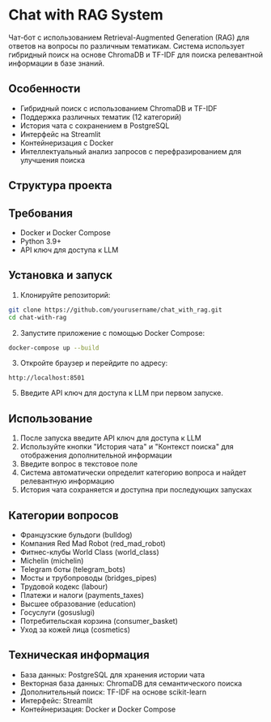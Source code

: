 # Chat with RAG System

Чат-бот с использованием Retrieval-Augmented Generation (RAG) для ответов на вопросы по различным тематикам. Система использует гибридный поиск на основе ChromaDB и TF-IDF для поиска релевантной информации в базе знаний.

## Особенности

- Гибридный поиск с использованием ChromaDB и TF-IDF
- Поддержка различных тематик (12 категорий)
- История чата с сохранением в PostgreSQL
- Интерфейс на Streamlit
- Контейнеризация с Docker
- Интеллектуальный анализ запросов с перефразированием для улучшения поиска

## Структура проекта

## Требования

- Docker и Docker Compose
- Python 3.9+
- API ключ для доступа к LLM

## Установка и запуск

1. Клонируйте репозиторий:
```bash
git clone https://github.com/yourusername/chat_with_rag.git
cd chat-with-rag
```
2. Запустите приложение с помощью Docker Compose:
```bash
docker-compose up --build
```

3. Откройте браузер и перейдите по адресу:
```
http://localhost:8501
```

5. Введите API ключ для доступа к LLM при первом запуске.

## Использование

1. После запуска введите API ключ для доступа к LLM
2. Используйте кнопки "История чата" и "Контекст поиска" для отображения дополнительной информации 
3. Введите вопрос в текстовое поле
4. Система автоматически определит категорию вопроса и найдет релевантную информацию
5. История чата сохраняется и доступна при последующих запусках

## Категории вопросов

- Французские бульдоги (bulldog)
- Компания Red Mad Robot (red_mad_robot)
- Фитнес-клубы World Class (world_class)
- Michelin (michelin)
- Telegram боты (telegram_bots)
- Мосты и трубопроводы (bridges_pipes)
- Трудовой кодекс (labour)
- Платежи и налоги (payments_taxes)
- Высшее образование (education)
- Госуслуги (gosuslugi)
- Потребительская корзина (consumer_basket)
- Уход за кожей лица (cosmetics)

## Техническая информация

- База данных: PostgreSQL для хранения истории чата
- Векторная база данных: ChromaDB для семантического поиска
- Дополнительный поиск: TF-IDF на основе scikit-learn
- Интерфейс: Streamlit
- Контейнеризация: Docker и Docker Compose
